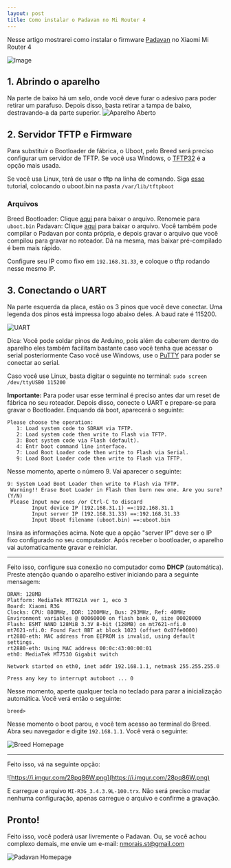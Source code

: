 ```yaml
---
layout: post
title: Como instalar o Padavan no Mi Router 4
---
```


Nesse artigo mostrarei como instalar o firmware [Padavan](https://bitbucket.org/padavan/rt-n56u/src/master/) no Xiaomi Mi Router 4

![Image](https://i.imgur.com/ZKHu5u3.jpg)

## 1. Abrindo o aparelho
Na parte de baixo há um selo, onde você deve furar o adesivo para poder retirar um parafuso. Depois disso, basta retirar a tampa de baixo, destravando-a da parte superior.
![Aparelho Aberto](https://i.imgur.com/jL15axD.jpg)

## 2. Servidor TFTP e Firmware
Para substituir o Bootloader de fábrica, o Uboot, pelo Breed será preciso configurar um servidor de TFTP. Se você usa Windows, o [TFTP32](http://tftpd32.jounin.net/tftpd32_download.html) é a opção mais usada.

Se você usa Linux, terá de usar o tftp na linha de comando. Siga [esse](http://priede.bf.lu.lv/ftp/pub/OS/ruuteri/Lynksys/WRT54G/tftp.htm#linuxbsd) tutorial, colocando o uboot.bin na pasta `/var/lib/tftpboot`

### Arquivos
Breed Bootloader: Clique [aqui](https://breed.hackpascal.net/breed-mt7621-xiaomi-r3g.bin) para baixar o arquivo. Renomeie para `uboot.bin`
Padavan: Clique [aqui]() para baixar o arquivo. Você também pode compilar o Padavan por conta própria, e depois gravar o arquivo que você compilou para gravar no roteador. Dá na mesma, mas baixar pré-compilado é bem mais rápido.

Configure seu IP como fixo em `192.168.31.33`, e coloque o tftp rodando nesse mesmo IP.
## 3. Conectando o UART
Na parte esquerda da placa, estão os 3 pinos que você deve conectar. Uma legenda dos pinos está impressa logo abaixo deles. A baud rate é 115200.

![UART](https://i.imgur.com/glQVvy5.jpg)

Dica: Você pode soldar pinos de Arduino, pois além de caberem dentro do aparelho eles também facilitam bastante caso você tenha que acessar o serial posteriormente
Caso você use Windows, use o [PuTTY](https://www.putty.org/) para poder se conectar ao serial.

Caso você use Linux, basta digitar o seguinte no terminal:
`sudo screen /dev/ttyUSB0 115200`


**Importante:** Para poder usar esse terminal é preciso antes dar um reset de fábrica no seu roteador. Depois disso, conecte o UART e prepare-se para gravar o Bootloader. Enquando dá boot, aparecerá o seguinte:
```
Please choose the operation: 
   1: Load system code to SDRAM via TFTP. 
   2: Load system code then write to Flash via TFTP. 
   3: Boot system code via Flash (default).
   4: Entr boot command line interface.
   7: Load Boot Loader code then write to Flash via Serial. 
   9: Load Boot Loader code then write to Flash via TFTP.
```

Nesse momento, aperte  o número 9. Vai aparecer o seguinte:
```
9: System Load Boot Loader then write to Flash via TFTP. 
 Warning!! Erase Boot Loader in Flash then burn new one. Are you sure?(Y/N)
 Please Input new ones /or Ctrl-C to discard
        Input device IP (192.168.31.1) ==:192.168.31.1
        Input server IP (192.168.31.33) ==:192.168.31.33
        Input Uboot filename (uboot.bin) ==:uboot.bin
```
Insira as informações acima. Note que a opção "server IP" deve ser o IP fixo configurado no seu computador.
Após receber o bootloader, o aparelho vai automaticamente gravar e reiniciar.

---
Feito isso, configure sua conexão no computador como **DHCP** (automática). Preste atenção quando o aparelho estiver iniciando para a seguinte mensagem:
```
DRAM: 128MB
Platform: MediaTek MT7621A ver 1, eco 3
Board: Xiaomi R3G
Clocks: CPU: 880MHz, DDR: 1200MHz, Bus: 293MHz, Ref: 40MHz
Environment variables @ 00060000 on flash bank 0, size 00020000
Flash: ESMT NAND 128MiB 3.3V 8-bit (128MB) on mt7621-nfi.0
mt7621-nfi.0: Found Fact BBT at block 1023 (offset 0x07fe0000)
rt2880-eth: MAC address from EEPROM is invalid, using default settings.
rt2880-eth: Using MAC address 00:0c:43:00:00:01
eth0: MediaTek MT7530 Gigabit switch

Network started on eth0, inet addr 192.168.1.1, netmask 255.255.255.0

Press any key to interrupt autoboot ... 0
```
Nesse momento, aperte qualquer tecla no teclado para parar a inicialização automática. Você verá então o seguinte:
```
breed>
```
Nesse momento o boot parou, e você tem acesso ao terminal do Breed. Abra seu navegador e digite `192.168.1.1`. Você verá o seguinte:

![Breed Homepage](https://user-images.githubusercontent.com/20933693/64078899-fea74500-ccb6-11e9-9394-67e2d6b33f42.png)

---

Feito isso, vá na seguinte opção:

![https://i.imgur.com/28pq86W.png](https://i.imgur.com/28pq86W.png)

E carregue o arquivo `MI-R3G_3.4.3.9L-100.trx`. Não será preciso mudar nenhuma configuração, apenas carregue o arquivo e confirme a gravação.

## Pronto!
Feito isso, você poderá usar livremente o Padavan. Ou, se você achou complexo demais, me envie um e-mail: nmorais.st@gmail.com

![Padavan Homepage](https://i.imgur.com/Q9XN7zJ.png)
